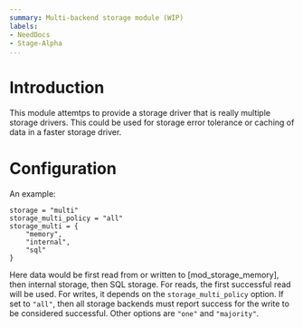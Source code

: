 ```yaml
---
summary: Multi-backend storage module (WIP)
labels:
- NeedDocs
- Stage-Alpha
...
```


Introduction
============

This module attemtps to provide a storage driver that is really multiple
storage drivers. This could be used for storage error tolerance or
caching of data in a faster storage driver.

Configuration
=============

An example:

``` {.lua}
storage = "multi"
storage_multi_policy = "all"
storage_multi = {
    "memory",
    "internal",
    "sql"
}
```

Here data would be first read from or written to [mod\_storage\_memory],
then internal storage, then SQL storage. For reads, the first successful
read will be used. For writes, it depends on the `storage_multi_policy`
option. If set to `"all"`, then all storage backends must report success
for the write to be considered successful. Other options are `"one"` and
`"majority"`.
